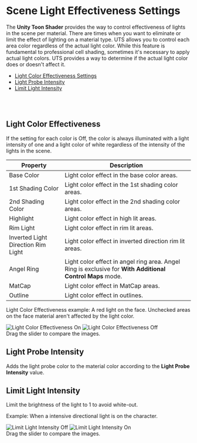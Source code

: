 # Scene Light Effectiveness Settings

The **Unity Toon Shader** provides the way to control effectiveness of lights in the scene per material. There are times when you want to eliminate or limit the effect of lighting on a material type.
UTS allows you to control each area color regardless of the actual light color. While this feature is fundamental to professional cell shading, sometimes it's necessary to apply actual light colors. 
UTS provides a way to determine if the actual light color does or doesn't affect it.

* [Light Color Effectiveness Settings](#light-color-effectiveness)
* [Light Probe Intensity](#light-probe-intensity)
* [Limit Light Intensity](#limit-light-intensity)

<br/><br/>

## Light Color Effectiveness

If the setting for each color is Off, the color is always illuminated with a light intensity of one and a light color of white regardless of the intensity of the lights in the scene.

| Property | Description |
| --|  --|
| Base Color |  Light color effect in the base color areas. |
| 1st Shading Color |  Light color effect in the 1st shading color areas. |
| 2nd Shading Color |  Light color effect in the 2nd shading color areas. |
| Highlight |  Light color effect in high lit areas. |
| Rim Light |  Light color effect in rim lit areas. |
| Inverted Light Direction Rim Light | Light color effect in inverted direction rim lit areas. |
| Angel Ring |  Light color effect in angel ring area. Angel Ring is exclusive for  **With Additional Control Maps** mode.|
| MatCap |  Light color effect in  MatCap areas. |
| Outline |  Light color effect in outlines. |

Light Color Effectiveness example: A red light on the face. Unchecked areas on the face material aren't affected by the light color.

<canvas class="image-comparison" role="img" aria-label="A Chibi-style character model. The face of the model is unaffected by red light. Then the same model, with Light Color Effectiveness enabled. The face of the model is bright red.">
    <img src="images/SceneLightColorEffectivenessOn.png" title="Light Color Effectiveness On">
    <img src="images/SceneLightColorEffectivenessOff.png" title="Light Color Effectiveness Off">
</canvas>
<br />Drag the slider to compare the images.

## Light Probe Intensity

Adds the light probe color to the material color according to the **Light Probe Intensity** value.

## Limit Light Intensity

Limit the brightness of the light to 1 to avoid white-out.

Example: When a intensive directional light is on the character.

<canvas class="image-comparison" role="img" aria-label="A chibi-style character model. Limit Light Intensity is disabled. The model is brightly lit by a white light that washes out the colors. Then the same model, with Limit Light Intensity enabled. The model is lit less brightly and more naturally.">
    <img src="images/LimitLightIntensityOff.png" title="Limit Light Intensity Off">
    <img src="images/LimitLightIntensityOn.png" title="Limit Light Intensity On">
</canvas>
<br />Drag the slider to compare the images.

